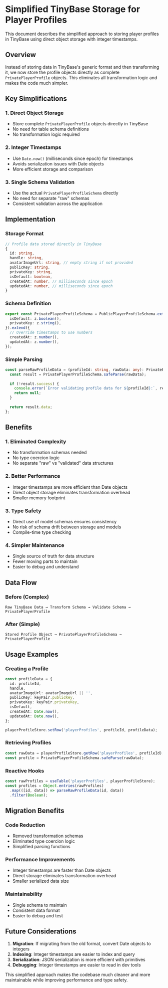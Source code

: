 # Simplified TinyBase Storage for Player Profiles

This document describes the simplified approach to storing player profiles in TinyBase using direct object storage with integer timestamps.

## Overview

Instead of storing data in TinyBase's generic format and then transforming it, we now store the profile objects directly as complete `PrivatePlayerProfile` objects. This eliminates all transformation logic and makes the code much simpler.

## Key Simplifications

### 1. Direct Object Storage
- Store complete `PrivatePlayerProfile` objects directly in TinyBase
- No need for table schema definitions
- No transformation logic required

### 2. Integer Timestamps
- Use `Date.now()` (milliseconds since epoch) for timestamps
- Avoids serialization issues with Date objects
- More efficient storage and comparison

### 3. Single Schema Validation
- Use the actual `PrivatePlayerProfileSchema` directly
- No need for separate "raw" schemas
- Consistent validation across the application

## Implementation

### Storage Format
```typescript
// Profile data stored directly in TinyBase
{
  id: string,
  handle: string,
  avatarImageUrl: string, // empty string if not provided
  publicKey: string,
  privateKey: string,
  isDefault: boolean,
  createdAt: number, // milliseconds since epoch
  updatedAt: number, // milliseconds since epoch
}
```

### Schema Definition
```typescript
export const PrivatePlayerProfileSchema = PublicPlayerProfileSchema.extend({
  isDefault: z.boolean(),
  privateKey: z.string(),
}).extend({
  // Override timestamps to use numbers
  createdAt: z.number(),
  updatedAt: z.number(),
});
```

### Simple Parsing
```typescript
const parseRawProfileData = (profileId: string, rawData: any): PrivatePlayerProfile | null => {
  const result = PrivatePlayerProfileSchema.safeParse(rawData);
  
  if (!result.success) {
    console.error(`Error validating profile data for ${profileId}:`, result.error);
    return null;
  }
  
  return result.data;
};
```

## Benefits

### 1. **Eliminated Complexity**
- No transformation schemas needed
- No type coercion logic
- No separate "raw" vs "validated" data structures

### 2. **Better Performance**
- Integer timestamps are more efficient than Date objects
- Direct object storage eliminates transformation overhead
- Smaller memory footprint

### 3. **Type Safety**
- Direct use of model schemas ensures consistency
- No risk of schema drift between storage and models
- Compile-time type checking

### 4. **Simpler Maintenance**
- Single source of truth for data structure
- Fewer moving parts to maintain
- Easier to debug and understand

## Data Flow

### Before (Complex)
```
Raw TinyBase Data → Transform Schema → Validate Schema → PrivatePlayerProfile
```

### After (Simple)
```
Stored Profile Object → PrivatePlayerProfileSchema → PrivatePlayerProfile
```

## Usage Examples

### Creating a Profile
```typescript
const profileData = {
  id: profileId,
  handle,
  avatarImageUrl: avatarImageUrl || '',
  publicKey: keyPair.publicKey,
  privateKey: keyPair.privateKey,
  isDefault,
  createdAt: Date.now(),
  updatedAt: Date.now(),
};

playerProfileStore.setRow('playerProfiles', profileId, profileData);
```

### Retrieving Profiles
```typescript
const rawData = playerProfileStore.getRow('playerProfiles', profileId);
const profile = PrivatePlayerProfileSchema.safeParse(rawData);
```

### Reactive Hooks
```typescript
const rawProfiles = useTable('playerProfiles', playerProfileStore);
const profiles = Object.entries(rawProfiles)
  .map(([id, data]) => parseRawProfileData(id, data))
  .filter(Boolean);
```

## Migration Benefits

### Code Reduction
- Removed transformation schemas
- Eliminated type coercion logic
- Simplified parsing functions

### Performance Improvements
- Integer timestamps are faster than Date objects
- Direct storage eliminates transformation overhead
- Smaller serialized data size

### Maintainability
- Single schema to maintain
- Consistent data format
- Easier to debug and test

## Future Considerations

1. **Migration**: If migrating from the old format, convert Date objects to integers
2. **Indexing**: Integer timestamps are easier to index and query
3. **Serialization**: JSON serialization is more efficient with primitives
4. **Debugging**: Integer timestamps are easier to read in dev tools

This simplified approach makes the codebase much cleaner and more maintainable while improving performance and type safety.
